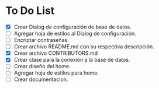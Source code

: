 # To Do List

 - [x] Crear Dialog de configuración de base de datos.
 - [ ] Agregar hoja de estilos al Dialog de configuración.
 - [ ] Encriptar contraseñas.
 - [ ] Crear archivo README.md con su respectiva descripción.
 - [x] Crear archivo CONTRIBUTORS.md
 - [x] Crear clase para la conexión a la base de datos.
 - [ ] Crear diseño del home.
 - [ ] Agregar hoja de estilos para home.
 - [ ] Crear documentacion.
